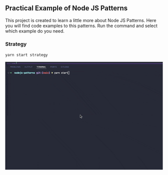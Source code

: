 ## Practical Example of Node JS Patterns

This project is created to learn a little more about Node JS Patterns. Here you will find code examples to this patterns.
Run the command and select which example do you need.

### Strategy

```bash
yarn start strategy
```
![Strategy Example](<./assets/strategy-example.gif>)